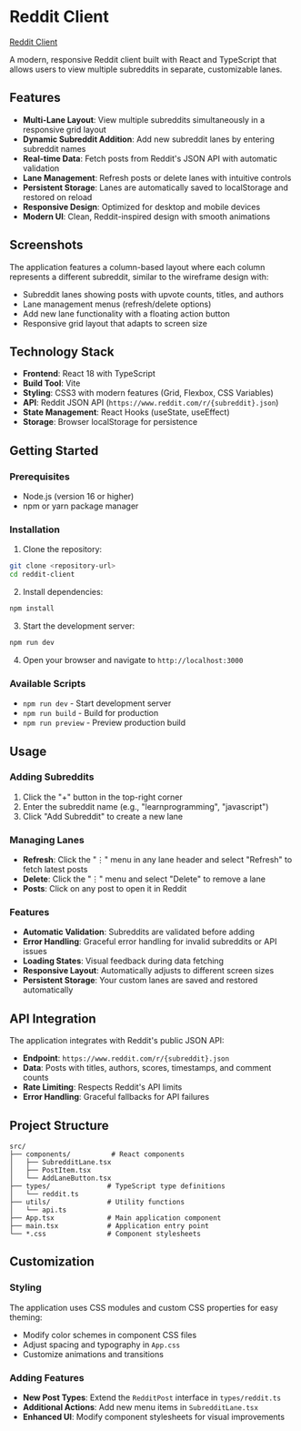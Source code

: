 # Reddit Client 



[Reddit Client](https://roadmap.sh/projects/reddit-client)

A modern, responsive Reddit client built with React and TypeScript that allows users to view multiple subreddits in separate, customizable lanes.

## Features

- **Multi-Lane Layout**: View multiple subreddits simultaneously in a responsive grid layout
- **Dynamic Subreddit Addition**: Add new subreddit lanes by entering subreddit names
- **Real-time Data**: Fetch posts from Reddit's JSON API with automatic validation
- **Lane Management**: Refresh posts or delete lanes with intuitive controls
- **Persistent Storage**: Lanes are automatically saved to localStorage and restored on reload
- **Responsive Design**: Optimized for desktop and mobile devices
- **Modern UI**: Clean, Reddit-inspired design with smooth animations

## Screenshots

The application features a column-based layout where each column represents a different subreddit, similar to the wireframe design with:
- Subreddit lanes showing posts with upvote counts, titles, and authors
- Lane management menus (refresh/delete options)
- Add new lane functionality with a floating action button
- Responsive grid layout that adapts to screen size

## Technology Stack

- **Frontend**: React 18 with TypeScript
- **Build Tool**: Vite
- **Styling**: CSS3 with modern features (Grid, Flexbox, CSS Variables)
- **API**: Reddit JSON API (`https://www.reddit.com/r/{subreddit}.json`)
- **State Management**: React Hooks (useState, useEffect)
- **Storage**: Browser localStorage for persistence

## Getting Started

### Prerequisites

- Node.js (version 16 or higher)
- npm or yarn package manager

### Installation

1. Clone the repository:
```bash
git clone <repository-url>
cd reddit-client
```

2. Install dependencies:
```bash
npm install
```

3. Start the development server:
```bash
npm run dev
```

4. Open your browser and navigate to `http://localhost:3000`

### Available Scripts

- `npm run dev` - Start development server
- `npm run build` - Build for production
- `npm run preview` - Preview production build

## Usage

### Adding Subreddits

1. Click the "+" button in the top-right corner
2. Enter the subreddit name (e.g., "learnprogramming", "javascript")
3. Click "Add Subreddit" to create a new lane

### Managing Lanes

- **Refresh**: Click the "⋮" menu in any lane header and select "Refresh" to fetch latest posts
- **Delete**: Click the "⋮" menu and select "Delete" to remove a lane
- **Posts**: Click on any post to open it in Reddit

### Features

- **Automatic Validation**: Subreddits are validated before adding
- **Error Handling**: Graceful error handling for invalid subreddits or API issues
- **Loading States**: Visual feedback during data fetching
- **Responsive Layout**: Automatically adjusts to different screen sizes
- **Persistent Storage**: Your custom lanes are saved and restored automatically

## API Integration

The application integrates with Reddit's public JSON API:

- **Endpoint**: `https://www.reddit.com/r/{subreddit}.json`
- **Data**: Posts with titles, authors, scores, timestamps, and comment counts
- **Rate Limiting**: Respects Reddit's API limits
- **Error Handling**: Graceful fallbacks for API failures

## Project Structure

```
src/
├── components/          # React components
│   ├── SubredditLane.tsx
│   ├── PostItem.tsx
│   └── AddLaneButton.tsx
├── types/              # TypeScript type definitions
│   └── reddit.ts
├── utils/              # Utility functions
│   └── api.ts
├── App.tsx             # Main application component
├── main.tsx            # Application entry point
└── *.css               # Component stylesheets
```

## Customization

### Styling

The application uses CSS modules and custom CSS properties for easy theming:
- Modify color schemes in component CSS files
- Adjust spacing and typography in `App.css`
- Customize animations and transitions

### Adding Features

- **New Post Types**: Extend the `RedditPost` interface in `types/reddit.ts`
- **Additional Actions**: Add new menu items in `SubredditLane.tsx`
- **Enhanced UI**: Modify component stylesheets for visual improvements
